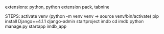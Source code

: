 extensions: python, python extension pack, tabnine

STEPS:
activate venv (python -m venv venv -> source venv/bin/activate)
pip install Django==4.1.1
django-admin startproject imdb
cd imdb
python manage.py startapp imdb_app
